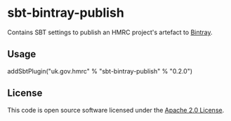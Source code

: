 # sbt-bintray-publish

Contains SBT settings to publish an HMRC project's artefact to [Bintray](https://bintray.com/).

## Usage

addSbtPlugin("uk.gov.hmrc" % "sbt-bintray-publish" % "0.2.0")

## License ##
 
This code is open source software licensed under the [Apache 2.0 License]("http://www.apache.org/licenses/LICENSE-2.0.html").
